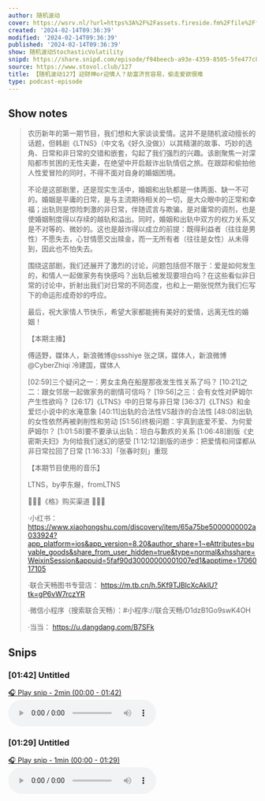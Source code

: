 ```yaml
---
author: 随机波动
cover: https://wsrv.nl/?url=https%3A%2F%2Fassets.fireside.fm%2Ffile%2Ffireside-images-2024%2Fpodcasts%2Fimages%2Fa%2Fa05075d5-4f3a-45ac-afff-580f795c5d77%2Fcover.jpg%3Fv%3D1&w=200&h=200
created: '2024-02-14T09:36:39'
modified: '2024-02-14T09:36:39'
published: '2024-02-14T09:36:39'
show: 随机波动StochasticVolatility
snipd: https://share.snipd.com/episode/f94beecb-a93e-4359-8505-5fe477c8288d
source: https://www.stovol.club/127
title: 【随机波动127】迎财神or迎情人？劫富济贫容易，偷走爱欲很难
type: podcast-episode
---
```



## Show notes
> 农历新年的第一期节目，我们想和大家谈谈爱情。这并不是随机波动擅长的话题，但韩剧《LTNS》（中文名《好久没做》）以其精湛的故事、巧妙的选角、日常和非日常的交错和嵌套，勾起了我们强烈的兴趣。该剧聚焦一对深陷都市贫困的无性夫妻，在绝望中开启敲诈出轨情侣之旅。在跟踪和偷拍他人性爱冒险的同时，不得不面对自身的婚姻困境。
> 
> 
> 不论是这部剧里，还是现实生活中，婚姻和出轨都是一体两面、缺一不可的。婚姻是平庸的日常，是与主流期待相关的一切，是大众眼中的正常和幸福；出轨则是惊险刺激的非日常，伴随谎言与欺骗，是对庸常的调剂，也是使婚姻制度得以存续的越轨和溢出。同时，婚姻和出轨中双方的权力关系又是不对等的、微妙的。这也是敲诈得以成立的前提：既得利益者（往往是男性）不愿失去，心甘情愿交出赎金，而一无所有者（往往是女性）从未得到，因此也不怕失去。
> 
> 
> 围绕这部剧，我们还展开了激烈的讨论，问题包括但不限于：爱是如何发生的，和情人一起做家务有快感吗？出轨后被发现要坦白吗？在这些看似非日常的讨论中，折射出我们对日常的不同态度，也和上一期张悦然为我们仨写下的命运形成奇妙的呼应。
> 
> 
> 最后，祝大家情人节快乐，希望大家都能拥有美好的爱情，远离无性的婚姻！
> 
> 
> 【本期主播】
> 
> 
> 傅适野，媒体人，新浪微博@ssshiye 
> 张之琪，媒体人，新浪微博@CyberZhiqi 
> 冷建国，媒体人
> 
> 
> [02:59]三个疑问之一：男女主角在船屋那夜发生性关系了吗？ 
> [10:21]之二：跟女邻居一起做家务的剧情可信吗？ 
> [19:56]之三：会有女性对萨姆尔产生性欲吗？ 
> [26:17]《LTNS》中的日常与非日常 
> [36:37]《LTNS》和金爱烂小说中的水淹意象 
> [40:11]出轨的合法性VS敲诈的合法性 
> [48:08]出轨的女性依然再被剥削性和劳动 
> [51:56]终极问题：宇真到底爱不爱、为何爱萨姆尔？ 
> [1:01:58]要不要承认出轨：坦白与歉疚的关系 
> [1:06:48]剧版《史密斯夫妇》为何给我们迷幻的感受 
> [1:12:12]剧版的进步：把爱情和间谍都从非日常拉回了日常 
> [1:16:33]「张春时刻」重现
> 
> 
> 【本期节目使用的音乐】
> 
> 
> LTNS，by李东爀，fromLTNS
> 
> 
> 🔔🔔🔔《格》购买渠道 🔔🔔🔔
> 
> 
> ·小红书： https://www.xiaohongshu.com/discovery/item/65a75be5000000002a033924?app_platform=ios&app_version=8.20&author_share=1¬eAttributes=buyable_goods&share_from_user_hidden=true&type=normal&xhsshare=WeixinSession&appuid=5faf90d30000000001007ed1&apptime=1706017105 
> 
> 
> ·联合天畅图书专营店： https://m.tb.cn/h.5Kf9TJBlcXcAklU?tk=gP6vW7rczYR  
> 
> 
> ·微信小程序（搜索联合天畅）：#小程序://联合天畅/D1dzB1Go9swK4OH
> 
> 
> ·当当： https://u.dangdang.com/B7SFk

## Snips
### [01:42] Untitled
[🎧 Play snip - 2min️ (00:00 - 01:42)](https://share.snipd.com/snip/68bb129d-5d5d-4733-8857-3ba5c580fe16)
<audio controls> <source src="https://aphid.fireside.fm/d/1437767933/a05075d5-4f3a-45ac-afff-580f795c5d77/85168d5a-fe8f-4ab8-8510-3991356143b7.mp3#t=00:00,01:42"> </audio>
### [01:29] Untitled
[🎧 Play snip - 1min️ (00:00 - 01:29)](https://share.snipd.com/snip/00f4cf9a-ab2e-400e-a957-60b313c44ee8)
<audio controls> <source src="https://aphid.fireside.fm/d/1437767933/a05075d5-4f3a-45ac-afff-580f795c5d77/85168d5a-fe8f-4ab8-8510-3991356143b7.mp3#t=00:00,01:29"> </audio>
